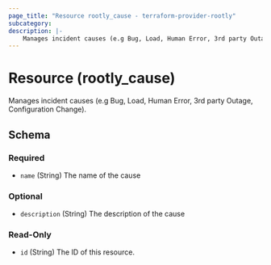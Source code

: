 ```yaml
---
page_title: "Resource rootly_cause - terraform-provider-rootly"
subcategory:
description: |-
    Manages incident causes (e.g Bug, Load, Human Error, 3rd party Outage, Configuration Change).
---
```


# Resource (rootly_cause)

Manages incident causes (e.g Bug, Load, Human Error, 3rd party Outage, Configuration Change).

<!-- schema generated by tfplugindocs -->
## Schema

### Required

- `name` (String) The name of the cause

### Optional

- `description` (String) The description of the cause

### Read-Only

- `id` (String) The ID of this resource.

